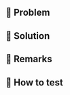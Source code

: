 <!-- markdownlint-disable MD041 -->
## :unicorn: Problem

## :robot: Solution

## :rainbow: Remarks

## :100: How to test
